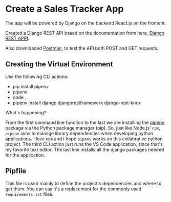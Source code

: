 # Create a Sales Tracker App

The app will be powered by Django on the backend React.js on the frontent.

Created a Django REST API based on the documentation from here, [Django REST APPI](https://www.django-rest-framework.org/).

 Also downloaded [Postman](https://www.getpostman.com/), to test the API both POST and GET requests. 

 ## Creating the Virtual Environment

 Use the following CLI actions:
 * pip install pipenv
 * pipenv
 * code .
 * pipenv install django djangorestframework django-rest-knox

 What's happening?

 From the first command line function to the last we are installing the [pipenv](https://packaging.python.org/tutorials/managing-dependencies/) package via the Python package manager (pip). So, just like Node.js' `npm`, `pipenv` aims to manage library dependencies when developing python applications. I love `npm` and I hope `pipenv` works on this collabrative python project. The third CLI action just runs the VS Code application, since that's my favorite text editor. The last line installs all the django packages needed for the application.

 ## Pipfile

 This file is used mainly to define the project's dependencies and where to get them. You can say it's a replacement for the commonly used `requirements.txt` files.